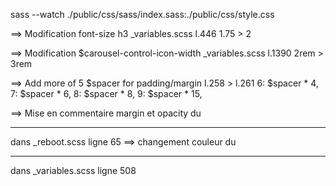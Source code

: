 sass --watch ./public/css/sass/index.sass:./public/css/style.css


<!-- edition de bootstrap -->

==> Modification font-size h3 _variables.scss l.446 1.75 > 2

==> Modification $carousel-control-icon-width _variables.scss l.1390 2rem > 3rem

==> Add more of 5 $spacer for padding/margin l.258 > l.261
        6: $spacer * 4,
        7: $spacer * 6,
        8: $spacer * 8,
        9: $spacer * 15,

==> Mise en commentaire margin et opacity du <hr> dans _reboot.scss ligne 65
==> changement couleur du <hr> dans _variables.scss ligne 508